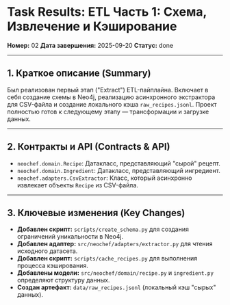 # Task Results: ETL Часть 1: Схема, Извлечение и Кэширование
**Номер:** 02
**Дата завершения:** 2025-09-20
**Статус:** done

---
## 1. Краткое описание (Summary)
Был реализован первый этап ("Extract") ETL-пайплайна. Включает в себя создание схемы в Neo4j, реализацию асинхронного экстрактора для CSV-файла и создание локального кэша `raw_recipes.jsonl`. Проект полностью готов к следующему этапу — трансформации и загрузке данных.

---
## 2. Контракты и API (Contracts & API)
- `neochef.domain.Recipe`: Датакласс, представляющий "сырой" рецепт.
- `neochef.domain.Ingredient`: Датакласс, представляющий ингредиент.
- `neochef.adapters.CsvExtractor`: Класс, который асинхронно извлекает объекты `Recipe` из CSV-файла.

---
## 3. Ключевые изменения (Key Changes)
- **Добавлен скрипт:** `scripts/create_schema.py` для создания ограничений уникальности в Neo4j.
- **Добавлен адаптер:** `src/neochef/adapters/extractor.py` для чтения исходного датасета.
- **Добавлен скрипт:** `scripts/cache_recipes.py` для выполнения процесса кэширования.
- **Добавлены модели:** `src/neochef/domain/recipe.py` и `ingredient.py` определяют структуру данных.
- **Создан артефакт:** `data/raw_recipes.jsonl` (локальный кэш "сырых" данных).